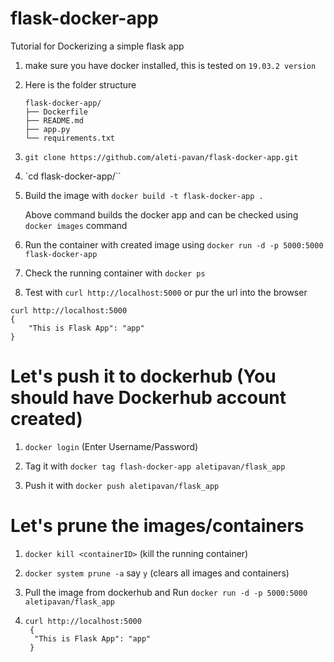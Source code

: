 # flask-docker-app

Tutorial for Dockerizing a simple flask app

1. make sure you have docker installed, this is tested on `19.03.2 version`

2. Here is the folder structure
      ```
      flask-docker-app/
      ├── Dockerfile
      ├── README.md
      ├── app.py
      └── requirements.txt
      ```
4. `git clone https://github.com/aleti-pavan/flask-docker-app.git`
5. `cd flask-docker-app/``
6. Build the image with `docker build -t flask-docker-app .`

    Above command builds the docker app and can be checked using `docker images` command

7. Run the container with created image using `docker run -d -p 5000:5000 flask-docker-app`

8. Check the running container with `docker ps`

9. Test with `curl http://localhost:5000` or pur the url into the browser

  ```
  curl http://localhost:5000
  {
      "This is Flask App": "app"
  }

  ```


# Let's push it to dockerhub (You should have Dockerhub account created)

1. `docker login` (Enter Username/Password)

2. Tag it with `docker tag flash-docker-app aletipavan/flask_app`

3. Push it with `docker push aletipavan/flask_app`


# Let's prune the images/containers

1. `docker kill <containerID>` (kill the running container)

2. `docker system prune -a`   say `y` (clears all images and containers)

3. Pull the image from dockerhub and Run `docker run -d -p 5000:5000 aletipavan/flask_app`

4. ```
   curl http://localhost:5000
    {
     "This is Flask App": "app"
    }
  ```
